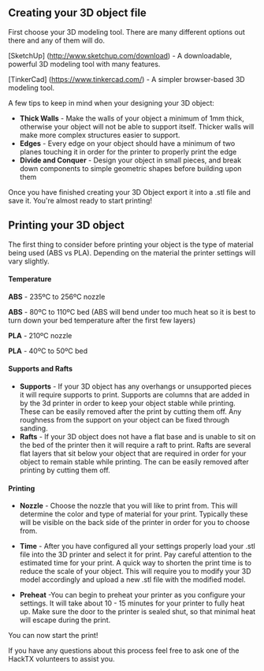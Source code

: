 ## Creating your 3D object file

First choose your 3D modeling tool. There are many different options out there and any of them will do.

[SketchUp] (http://www.sketchup.com/download) - A downloadable, powerful 3D modeling tool with many features.

[TinkerCad] (https://www.tinkercad.com/) - A simpler browser-based 3D modeling tool. 

A few tips to keep in mind when your designing your 3D object:

- __Thick Walls__ - Make the walls of your object a minimum of 1mm thick, otherwise your object will not be able to support itself. Thicker walls will make more complex structures easier to support.
- __Edges__ - Every edge on your object should have a minimum of two planes touching it in order for the printer to properly print the edge
- __Divide and Conquer__ - Design your object in small pieces, and break down components to simple geometric shapes before building upon them

Once you have finished creating your 3D Object export it into a .stl file and save it. You're almost ready to start printing!

## Printing your 3D object

The first thing to consider before printing your object is the type of material being used (ABS vs PLA). Depending on the material the printer settings will vary slightly.

#### Temperature
__ABS__ - 235ºC to 256ºC nozzle
        
__ABS__ - 80ºC to 110ºC bed (ABS will bend under too much heat so it is best to turn down your bed temperature after the first few layers)

__PLA__ - 210ºC nozzle
        
__PLA__ - 40ºC to 50ºC bed

#### Supports and Rafts

- __Supports__ - If your 3D object has any overhangs or unsupported pieces it will require supports to print.
Supports are columns that are added in by the 3d printer in order to keep your object stable while printing.
These can be easily removed after the print by cutting them off. Any roughness from the support on your object can be fixed through sanding.
- __Rafts__ - If your 3D object does not have a flat base and is unable to sit on the bed of the printer then it will require a raft to print. Rafts are several flat layers that sit below your object that are required in order for your object to remain stable while printing. The can be easily removed after printing by cutting them off.

#### Printing

- __Nozzle__ - Choose the nozzle that you will like to print from. This will determine the color and type of material for your print. Typically these will be visible on the back side of the printer in order for you to choose from.

- __Time__ - After you have configured all your settings properly load your .stl file into the 3D printer and select it for print. Pay careful attention to the estimated time for your print. A quick way to shorten the print time is to reduce the scale of your object. This will require you to modify your 3D model accordingly and upload a new .stl file with the modified model.

- __Preheat__ -You can begin to preheat your printer as you configure your settings. It will take about 10 - 15 minutes for your printer to fully heat up. Make sure the door to the printer is sealed shut, so that minimal heat will escape during the print. 

You can now start the print!

If you have any questions about this process feel free to ask one of the HackTX volunteers to assist you. 

